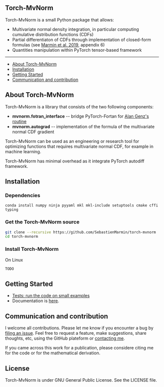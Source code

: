 Torch-MvNorm
--------------------------------------------------------------------------------

Torch-MvNorm is a small Python package that allows:

- Multivariate normal density integration, in particular computing cumulative distribution functions (CDFs)
- Partial differentiaton of CDFs through implementation of closed-form formulas (see [Marmin et al. 2019](https://hal.archives-ouvertes.fr/hal-01133220v4/document), appendix 6)
- Quantities manipulation within PyTorch tensor-based framework

---

- [About Torch-MvNorm](#about-torch-mvnorm)
- [Installation](#installation)
- [Getting Started](#getting-started)
- [Communication and contribution](#communication-and-contribution)



## About Torch-MvNorm

Torch-MvNorm is a library that consists of the two following components:

- **mvnorm.fotran_interface** -- bridge PyTorch-Fortan for [Alan Genz's routine](http://www.math.wsu.edu/faculty/genz/software/fort77/mvndstpack.f)
- **mvnorm.autograd** -- implementation of the formula of the multivariate normal CDF gradient

Torch-MvNorm can be used as an engineering or research tool for optimizing functions that requires multivariate normal CDF, for example in machine learning.

Torch-MvNorm has minimal overhead as it integrate PyTorch autodiff framework.


## Installation

### Dependencies


```
conda install numpy ninja pyyaml mkl mkl-include setuptools cmake cffi typing
```


### Get the Torch-MvNorm source
```bash
git clone --recursive https://github.com/SebastienMarmin/torch-mvnorm
cd torch-mvnorm
```

### Install Torch-MvNorm
On Linux
```bash
TODO
```


## Getting Started

- [Tests: run the code on small examples](https://github.com/SebastienMarmin/torch-mvnorm/tests)
- Documentation is [here](https://sebastienmarmin.github.io/torch-mvnorm/).

## Communication and contribution

I welcome all contributions. Please let me know if you encounter a bug by [filing an issue](https://github.com/SebastienMarmin/torch-mvnorm/issues).
Feel free to request a feature, make suggestions, share thoughts, etc, using the GitHub plateform or [contacting me](mailto:marmin-public@mailbox.org).

If you came across this work for a publication, please considere citing me for the code or for the mathematical derivation.

## License

Torch-MvNorm is under GNU General Public License. See the LICENSE file.
